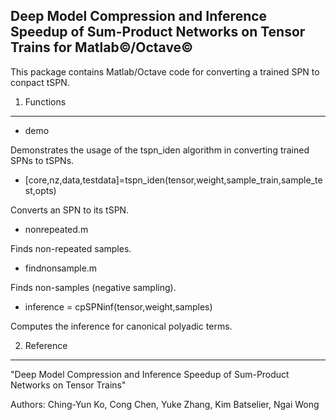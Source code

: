 Deep Model Compression and Inference Speedup of Sum-Product Networks on Tensor Trains for Matlab&copy;/Octave&copy;
--------------------------------------------------------------------------------------------------

This package contains Matlab/Octave code for converting a trained SPN to conpact tSPN.


1. Functions
------------

* demo

Demonstrates the usage of the tspn_iden algorithm in converting trained SPNs to tSPNs. 

* [core,nz,data,testdata]=tspn_iden(tensor,weight,sample_train,sample_test,opts)

Converts an SPN to its tSPN.

* nonrepeated.m

Finds non-repeated samples.

* findnonsample.m

Finds non-samples (negative sampling).

* inference = cpSPNinf(tensor,weight,samples)

Computes the inference for canonical polyadic terms.

2. Reference
------------
"Deep Model Compression and Inference Speedup of Sum-Product Networks on Tensor Trains"

Authors: Ching-Yun Ko, Cong Chen, Yuke Zhang, Kim Batselier, Ngai Wong


